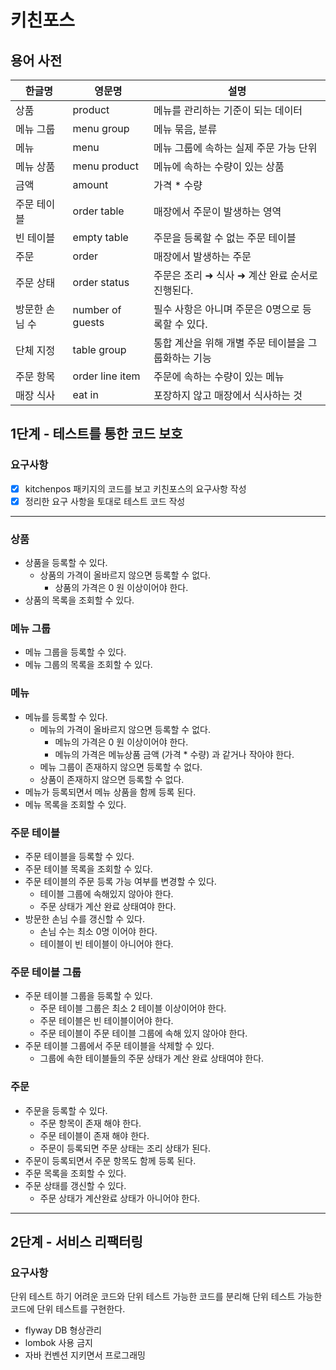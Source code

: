 # 키친포스

## 용어 사전

| 한글명 | 영문명 | 설명 |
| --- | --- | --- |
| 상품 | product | 메뉴를 관리하는 기준이 되는 데이터 |
| 메뉴 그룹 | menu group | 메뉴 묶음, 분류 |
| 메뉴 | menu | 메뉴 그룹에 속하는 실제 주문 가능 단위 |
| 메뉴 상품 | menu product | 메뉴에 속하는 수량이 있는 상품 |
| 금액 | amount | 가격 * 수량 |
| 주문 테이블 | order table | 매장에서 주문이 발생하는 영역 |
| 빈 테이블 | empty table | 주문을 등록할 수 없는 주문 테이블 |
| 주문 | order | 매장에서 발생하는 주문 |
| 주문 상태 | order status | 주문은 조리 ➜ 식사 ➜ 계산 완료 순서로 진행된다. |
| 방문한 손님 수 | number of guests | 필수 사항은 아니며 주문은 0명으로 등록할 수 있다. |
| 단체 지정 | table group | 통합 계산을 위해 개별 주문 테이블을 그룹화하는 기능 |
| 주문 항목 | order line item | 주문에 속하는 수량이 있는 메뉴 |
| 매장 식사 | eat in | 포장하지 않고 매장에서 식사하는 것 |

## 1단계 - 테스트를 통한 코드 보호

### 요구사항
- [x] kitchenpos 패키지의 코드를 보고 키친포스의 요구사항 작성
- [x] 정리한 요구 사항을 토대로 테스트 코드 작성

--- 
### 상품

- 상품을 등록할 수 있다.
  - 상품의 가격이 올바르지 않으면 등록할 수 없다.
    - 상품의 가격은 0 원 이상이어야 한다.
- 상품의 목록을 조회할 수 있다.

### 메뉴 그룹

- 메뉴 그룹을 등록할 수 있다.
- 메뉴 그룹의 목록을 조회할 수 있다.

### 메뉴

- 메뉴를 등록할 수 있다.
  - 메뉴의 가격이 올바르지 않으면 등록할 수 없다.
      - 메뉴의 가격은 0 원 이상이어야 한다.
      - 메뉴의 가격은 메뉴상품 금액 (가격 * 수량) 과 같거나 작아야 한다.
  - 메뉴 그룹이 존재하지 않으면 등록할 수 없다.
  - 상품이 존재하지 않으면 등록할 수 없다.
- 메뉴가 등록되면서 메뉴 상품을 함께 등록 된다.
- 메뉴 목록을 조회할 수 있다.

### 주문 테이블

- 주문 테이블을 등록할 수 있다.
- 주문 테이블 목록을 조회할 수 있다.
- 주문 테이블의 주문 등록 가능 여부를 변경할 수 있다.
  - 테이블 그룹에 속해있지 않아야 한다.
  - 주문 상태가 계산 완료 상태여야 한다.
- 방문한 손님 수를 갱신할 수 있다.
  - 손님 수는 최소 0명 이어야 한다.
  - 테이블이 빈 테이블이 아니어야 한다.

### 주문 테이블 그룹

- 주문 테이블 그룹을 등록할 수 있다.
  - 주문 테이블 그룹은 최소 2 테이블 이상이어야 한다.
  - 주문 테이블은 빈 테이블이어야 한다.
  - 주문 테이블이 주문 테이블 그룹에 속해 있지 않아야 한다.
- 주문 테이블 그룹에서 주문 테이블을 삭제할 수 있다.
  - 그룹에 속한 테이블들의 주문 상태가 계산 완료 상태여야 한다.

### 주문

- 주문을 등록할 수 있다.
  - 주문 항목이 존재 해야 한다.
  - 주문 테이블이 존재 해야 한다.
  - 주문이 등록되면 주문 상태는 조리 상태가 된다.
- 주문이 등록되면서 주문 항목도 함께 등록 된다.
- 주문 목록을 조회할 수 있다.
- 주문 상태를 갱신할 수 있다.
  - 주문 상태가 계산완료 상태가 아니어야 한다.
--- 

## 2단계 - 서비스 리팩터링
### 요구사항
단위 테스트 하기 어려운 코드와 단위 테스트 가능한 코드를 분리해 단위 테스트 가능한 코드에 단위 테스트를 구현한다.<br/>

- flyway DB 형상관리
- lombok 사용 금지
- 자바 컨벤션 지키면서 프로그래밍
